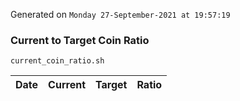 Generated on `Monday 27-September-2021 at 19:57:19`

### Current to Target Coin Ratio
`current_coin_ratio.sh`

Date|Current|Target|Ratio
---|---|---|---
